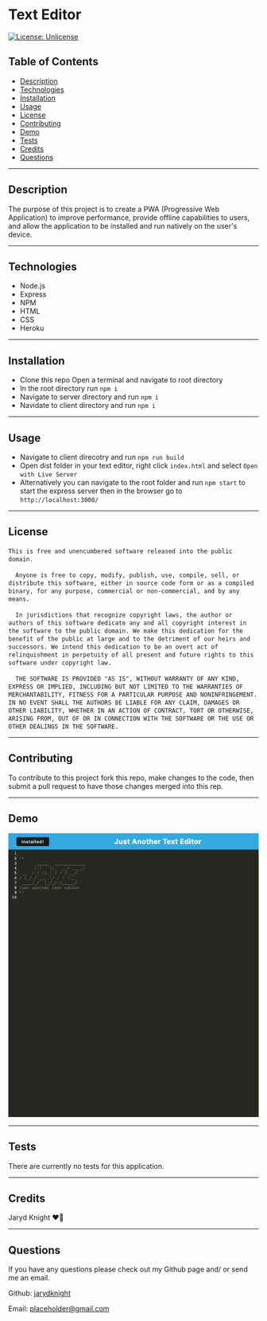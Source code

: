
  # Text Editor

  [![License: Unlicense](https://img.shields.io/badge/license-Unlicense-blue.svg)](http://unlicense.org/)

  ## Table of Contents

  * [Description](#description)
  * [Technologies](#technologies)
  * [Installation](#installation)
  * [Usage](#usage)
  * [License](#license)
  * [Contributing](#contributing)
  * [Demo](#demo)
  * [Tests](#tests)
  * [Credits](#credits)
  * [Questions](#questions)

  ---

  ## Description

  The purpose of this project is to create a PWA (Progressive Web Application) to improve performance, provide offline capabilities to users, and allow the application to be installed and run natively on the user's device.

  ---

  ## Technologies

  * Node.js
  * Express
  * NPM
  *  HTML
  *  CSS
  *  Heroku


  ---

  ## Installation

  * Clone this repo
  Open a terminal and navigate to root directory
  * In the root directory run ```npm i```
  * Navigate to server directory and run ```npm i```
  * Navidate to client directory and run ```npm i```

  ---

  ## Usage

  * Navigate to client direcotry and run ```npm run build```
  * Open dist folder in your text editor, right click ```index.html``` and select ```Open with Live Server```
  * Alternatively you can navigate to the root folder and run ```npm start``` to start the express server then in the browser go to ```http://localhost:3000/```

  ---

  ## License

    This is free and unencumbered software released into the public domain.
  
      Anyone is free to copy, modify, publish, use, compile, sell, or distribute this software, either in source code form or as a compiled binary, for any purpose, commercial or non-commercial, and by any means.
      
      In jurisdictions that recognize copyright laws, the author or authors of this software dedicate any and all copyright interest in the software to the public domain. We make this dedication for the benefit of the public at large and to the detriment of our heirs and successors. We intend this dedication to be an overt act of relinquishment in perpetuity of all present and future rights to this software under copyright law.
      
      THE SOFTWARE IS PROVIDED "AS IS", WITHOUT WARRANTY OF ANY KIND, EXPRESS OR IMPLIED, INCLUDING BUT NOT LIMITED TO THE WARRANTIES OF MERCHANTABILITY, FITNESS FOR A PARTICULAR PURPOSE AND NONINFRINGEMENT. IN NO EVENT SHALL THE AUTHORS BE LIABLE FOR ANY CLAIM, DAMAGES OR OTHER LIABILITY, WHETHER IN AN ACTION OF CONTRACT, TORT OR OTHERWISE, ARISING FROM, OUT OF OR IN CONNECTION WITH THE SOFTWARE OR THE USE OR OTHER DEALINGS IN THE SOFTWARE.

  ---

  ## Contributing

  To contribute to this project fork this repo, make changes to the code, then submit a pull request to have those changes merged into this rep.

  ---

  ## Demo

  ![](./assets/images/frozen-sands-72166.herokuapp.com_.png)

  ---

  ## Tests

  There are currently no tests for this application.

  ---

  ## Credits

  Jaryd Knight :heart_on_fire:

  ---

  ## Questions

  If you have any questions please check out my Github page and/ or send me an email.

  Github: [jarydknight](https://github.com/jarydknight)
  
  Email: placeholder@gmail.com
  
